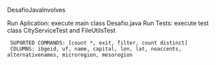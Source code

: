 DesafioJavaInvolves

Run Aplication: execute main class Desafio.java
Run Tests: execute test class CityServiceTest and FileUtilsTest

     SUPORTED COMMANDS: [count *, exit, filter, count distinct]
     COLUMNS: ibgeid, uf, name, capital, lon, lat, noaccents, alternativenames, microregion, mesoregion